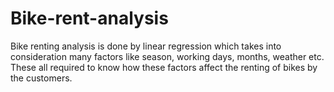 # Bike-rent-analysis
Bike renting analysis is done by linear regression which takes into consideration many factors like season, working days, months, weather etc.
These all required to know how these factors affect the renting of bikes by the customers.
